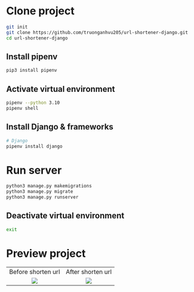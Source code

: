 # Clone project
```bash
git init
git clone https://github.com/truonganhvu205/url-shortener-django.git
cd url-shortener-django
```

## Install pipenv
```bash
pip3 install pipenv
```

## Activate virtual environment
```bash
pipenv --python 3.10
pipenv shell
```

## Install Django & frameworks
```bash
# Django
pipenv install django
```

# Run server
```bash
python3 manage.py makemigrations
python3 manage.py migrate
python3 manage.py runserver
```

## Deactivate virtual environment
```bash
exit
```

# Preview project
<table align='center'>
  <tr align='center'>
    <td>Before shorten url</td>
    <td>After shorten url</td>
  </tr>
  <tr align='center'>
    <td>
      <img src='https://github.com/truonganhvu205/url-shortener-django/blob/main/url-shortener-django/url-shortener-django-pic-1.png' />
    </td>
    <td>
      <img src='https://github.com/truonganhvu205/url-shortener-django/blob/main/url-shortener-django/url-shortener-django-pic-2.png' />
    </td>
  </tr>
</table>
